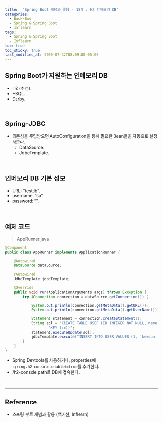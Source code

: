 ```yaml
---
title:  "Spring Boot 개념과 활용 - 18장 : H2 인메모리 DB"
categories:
  - Back-End
  - Spring & Spring Boot
  - Inflearn
tags:
  - Spring & Spring Boot
  - Inflearn
toc: true
toc_sticky: true
last_modified_at: 2020-07-12T08:09:00-05:00
---
```


## Spring Boot가 지원하는 인메모리 DB

* H2 (추천).
* HSQL.
* Derby.

<br>

## Spring-JDBC

* 의존성을 주입받으면 AutoConfiguration을 통해 필요한 Bean들을 자동으로 설정해준다.
  * DataSource.
  * JdbcTemplate.

<br>

## 인메모리 DB 기본 정보

* URL: “testdb”.
* username: “sa”.
* password: “”.

<br>

## 예제 코드

> AppRunner.java

```java
@Component
public class AppRunner implements ApplicationRunner {

    @Autowired
    DataSource dataSource;

    @Autowired
    JdbcTemplate jdbcTemplate;

    @Override
    public void run(ApplicationArguments args) throws Exception {
        try (Connection connection = dataSource.getConnection()) {

            System.out.println(connection.getMetaData().getURL());
            System.out.println(connection.getMetaData().getUserName());

            Statement statement = connection.createStatement();
            String sql = "CREATE TABLE USER (ID INTEGER NOT NULL, name VARCHAR(255), PRIMARY\n" +
                    "KEY (id))";
            statement.executeUpdate(sql);
            jdbcTemplate.execute("INSERT INTO USER VALUES (1, 'keesun')");
        }
    }
}
```

* Spring Devtools를 사용하거나, properties에 ``spring.h2.console.enabled=true``를 추가한다.
* /h2-console path로 DB에 접속한다.

<br>

---

## Reference

* 스프링 부트 개념과 활용 (백기선, Inflearn)
